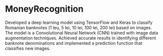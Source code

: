 # MoneyRecognition


Developed a deep learning model using TensorFlow and Keras to classify Romanian banknotes (1 leu, 5 lei, 10 lei, 100 lei, 200 lei) based on images. The model is a Convolutional Neural Network (CNN) trained with image data augmentation techniques. Achieved accurate results in identifying different banknote denominations and implemented a prediction function that classifies new images.
